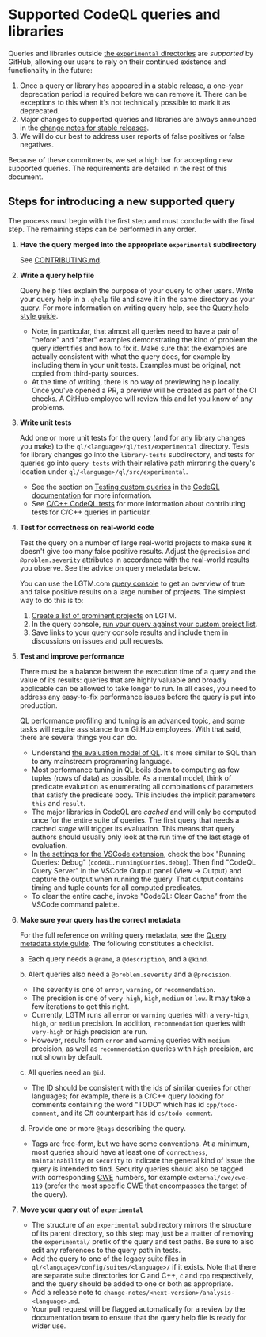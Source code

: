 # Supported CodeQL queries and libraries

Queries and libraries outside [the `experimental` directories](experimental.md) are _supported_ by GitHub, allowing our users to rely on their continued existence and functionality in the future:

1. Once a query or library has appeared in a stable release, a one-year deprecation period is required before we can remove it. There can be exceptions to this when it's not technically possible to mark it as deprecated.
2. Major changes to supported queries and libraries are always announced in the [change notes for stable releases](../change-notes/).
3. We will do our best to address user reports of false positives or false negatives.

Because of these commitments, we set a high bar for accepting new supported queries. The requirements are detailed in the rest of this document.

## Steps for introducing a new supported query

The process must begin with the first step and must conclude with the final step. The remaining steps can be performed in any order.

1. **Have the query merged into the appropriate `experimental` subdirectory**

   See [CONTRIBUTING.md](../CONTRIBUTING.md).

2. **Write a query help file**

   Query help files explain the purpose of your query to other users. Write your query help in a `.qhelp` file and save it in the same directory as your query. For more information on writing query help, see the [Query help style guide](query-help-style-guide.md).

   - Note, in particular, that almost all queries need to have a pair of "before" and "after" examples demonstrating the kind of problem the query identifies and how to fix it. Make sure that the examples are actually consistent with what the query does, for example by including them in your unit tests. Examples must be original, not copied from third-party sources.
   - At the time of writing, there is no way of previewing help locally. Once you've opened a PR, a preview will be created as part of the CI checks. A GitHub employee will review this and let you know of any problems.

3. **Write unit tests**

   Add one or more unit tests for the query (and for any library changes you make) to the `ql/<language>/ql/test/experimental` directory. Tests for library changes go into the `library-tests` subdirectory, and tests for queries go into `query-tests` with their relative path mirroring the query's location under `ql/<language>/ql/src/experimental`.

   - See the section on [Testing custom queries](https://help.semmle.com/codeql/codeql-cli/procedures/test-queries.html) in the [CodeQL documentation](https://codeql.github.com/docs/) for more information.
   - See [C/C++ CodeQL tests](/cpp/ql/test/README.md) for more information about contributing tests for C/C++ queries in particular.

4. **Test for correctness on real-world code**

   Test the query on a number of large real-world projects to make sure it doesn't give too many false positive results. Adjust the `@precision` and `@problem.severity` attributes in accordance with the real-world results you observe. See the advice on query metadata below.

   You can use the LGTM.com [query console](https://lgtm.com/query) to get an overview of true and false positive results on a large number of projects. The simplest way to do this is to:

   1. [Create a list of prominent projects](https://lgtm.com/help/lgtm/managing-project-lists) on LGTM.
   2. In the query console, [run your query against your custom project list](https://lgtm.com/help/lgtm/using-query-console).
   3. Save links to your query console results and include them in discussions on issues and pull requests.

5. **Test and improve performance**

   There must be a balance between the execution time of a query and the value of its results: queries that are highly valuable and broadly applicable can be allowed to take longer to run. In all cases, you need to address any easy-to-fix performance issues before the query is put into production.

   QL performance profiling and tuning is an advanced topic, and some tasks will require assistance from GitHub employees. With that said, there are several things you can do.

   - Understand [the evaluation model of QL](https://codeql.github.com/docs/ql-language-reference/evaluation-of-ql-programs/). It's more similar to SQL than to any mainstream programming language.
   - Most performance tuning in QL boils down to computing as few tuples (rows of data) as possible. As a mental model, think of predicate evaluation as enumerating all combinations of parameters that satisfy the predicate body. This includes the implicit parameters `this` and `result`.
   - The major libraries in CodeQL are _cached_ and will only be computed once for the entire suite of queries. The first query that needs a cached _stage_ will trigger its evaluation. This means that query authors should usually only look at the run time of the last stage of evaluation.
   - In [the settings for the VSCode extension](https://codeql.github.com/docs/codeql-for-visual-studio-code/customizing-settings/), check the box "Running Queries: Debug" (`codeQL.runningQueries.debug`). Then find "CodeQL Query Server" in the VSCode Output panel (View -> Output) and capture the output when running the query. That output contains timing and tuple counts for all computed predicates.
   - To clear the entire cache, invoke "CodeQL: Clear Cache" from the VSCode command palette.

6. **Make sure your query has the correct metadata**

   For the full reference on writing query metadata, see the [Query metadata style guide](query-metadata-style-guide.md). The following constitutes a checklist.

   a. Each query needs a `@name`, a `@description`, and a `@kind`.

   b. Alert queries also need a `@problem.severity` and a `@precision`.

      - The severity is one of `error`, `warning`, or `recommendation`.
      - The precision is one of `very-high`, `high`, `medium` or `low`. It may take a few iterations to get this right.
      - Currently, LGTM runs all `error` or `warning` queries with a `very-high`, `high`, or `medium` precision. In addition, `recommendation` queries with `very-high` or `high` precision are run.
      - However, results from `error` and `warning` queries with `medium` precision, as well as `recommendation` queries with `high` precision, are not shown by default.

   c. All queries need an `@id`.

      - The ID should be consistent with the ids of similar queries for other languages; for example, there is a C/C++ query looking for comments containing the word "TODO" which has id `cpp/todo-comment`, and its C# counterpart has id `cs/todo-comment`.

   d. Provide one or more `@tags` describing the query.

      - Tags are free-form, but we have some conventions. At a minimum, most queries should have at least one of `correctness`, `maintainability` or `security` to indicate the general kind of issue the query is intended to find. Security queries should also be tagged with corresponding [CWE](https://cwe.mitre.org/data/definitions/1000.html) numbers, for example `external/cwe/cwe-119` (prefer the most specific CWE that encompasses the target of the query).

7. **Move your query out of `experimental`**

   - The structure of an `experimental` subdirectory mirrors the structure of its parent directory, so this step may just be a matter of removing the `experimental/` prefix of the query and test paths. Be sure to also edit any references to the query path in tests.
   - Add the query to one of the legacy suite files in `ql/<language>/config/suites/<language>/` if it exists. Note that there are separate suite directories for C and C++, `c` and `cpp` respectively, and the query should be added to one or both as appropriate.
   - Add a release note to `change-notes/<next-version>/analysis-<language>.md`.
   - Your pull request will be flagged automatically for a review by the documentation team to ensure that the query help file is ready for wider use.
